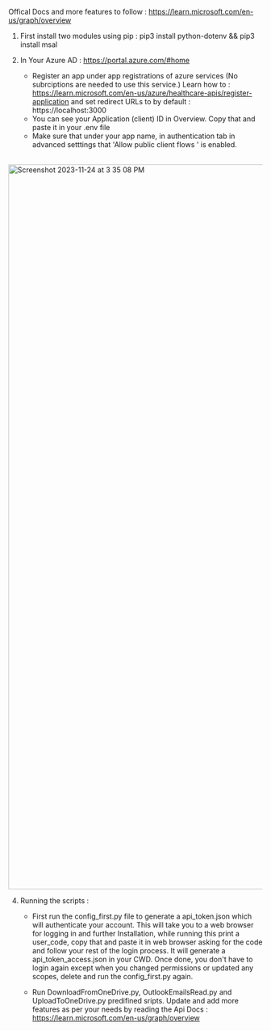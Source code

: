 Offical Docs and more features to follow : https://learn.microsoft.com/en-us/graph/overview

1. First install two modules using pip : 
    pip3 install python-dotenv && pip3 install msal

2. In Your Azure AD : https://portal.azure.com/#home
     - Register an app under app registrations of azure services (No subrciptions are needed to use this service.)
        Learn how to : https://learn.microsoft.com/en-us/azure/healthcare-apis/register-application
        and set redirect URLs to by default : https://localhost:3000
     - You can see your Application (client) ID in Overview. Copy that and paste it in your .env file
     - Make sure that under your app name, in authentication tab in advanced setttings that 'Allow public client flows
' is enabled.
<br>
<img width="1434" alt="Screenshot 2023-11-24 at 3 35 08 PM" src="https://github.com/niranjandasMM/MicrosoftGraphAPI/assets/85221814/47b76ff4-0f93-4b02-aaba-ff264146f584">
<br>
  
4. Running the scripts :
     - First run the config_first.py file to generate a api_token.json which will authenticate your account.
         This will take you to a web browser for logging in and further Installation, while running this print a user_code, copy that and            paste it in web browser asking for the code and follow your rest of the login process.
         It will generate a api_token_access.json in your CWD. Once done, you don't have to login again except when you changed permissions           or updated any scopes, delete and run the config_first.py  again. 

      - Run DownloadFromOneDrive.py, OutlookEmailsRead.py and UploadToOneDrive.py predifined sripts. Update and add more features as per your needs by reading the Api Docs :  https://learn.microsoft.com/en-us/graph/overview
